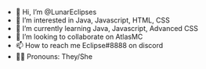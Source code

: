 - 👋 Hi, I’m @LunarEclipses
- 👀 I’m interested in Java, Javascript, HTML, CSS
- 🌱 I’m currently learning Java, Javascript, Advanced CSS
- 💞️ I’m looking to collaborate on AtlasMC
- 📫 How to reach me Eclipse#8888 on discord
- 🏳‍🌈 Pronouns: They/She

<!---
LunarEclipses/LunarEclipses is a ✨ special ✨ repository because its `README.md` (this file) appears on your GitHub profile.
You can click the Preview link to take a look at your changes.
--->
